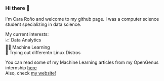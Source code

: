 ### Hi there 👋

I'm Cara Roño and welcome to my github page. 
I was a computer science student specializing in data science. 

My current interests: <br>
  &#128200; Data Analytics <br>
  🤖🧠 Machine Learning <br>
  &#128039; Trying out differentn Linux Distros <br>
  


You can read some of my Machine Learning articles from my OpenGenus internship [here](https://iq.opengenus.org/author/cara-rono/)
<br>Also, check [my website!](https://ronocara.github.io/) 



